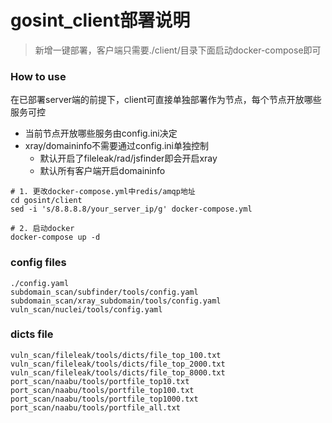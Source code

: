 # gosint_client部署说明 
> 新增一键部署，客户端只需要./client/目录下面启动docker-compose即可

### How to use
在已部署server端的前提下，client可直接单独部署作为节点，每个节点开放哪些服务可控
- 当前节点开放哪些服务由config.ini决定
- xray/domaininfo不需要通过config.ini单独控制
    - 默认开启了fileleak/rad/jsfinder即会开启xray
    - 默认所有客户端开启domaininfo
```
# 1. 更改docker-compose.yml中redis/amqp地址
cd gosint/client
sed -i 's/8.8.8.8/your_server_ip/g' docker-compose.yml

# 2. 启动docker
docker-compose up -d
```

### config files
```
./config.yaml
subdomain_scan/subfinder/tools/config.yaml
subdomain_scan/xray_subdomain/tools/config.yaml
vuln_scan/nuclei/tools/config.yaml
```
### dicts file
```
vuln_scan/fileleak/tools/dicts/file_top_100.txt
vuln_scan/fileleak/tools/dicts/file_top_2000.txt
vuln_scan/fileleak/tools/dicts/file_top_8000.txt
port_scan/naabu/tools/portfile_top10.txt
port_scan/naabu/tools/portfile_top100.txt
port_scan/naabu/tools/portfile_top1000.txt
port_scan/naabu/tools/portfile_all.txt
```